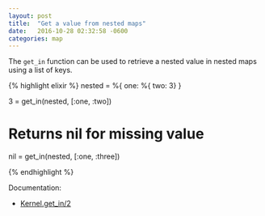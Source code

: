 ```yaml
---
layout: post
title:  "Get a value from nested maps"
date:   2016-10-28 02:32:58 -0600
categories: map
---
```

The `get_in` function can be used to retrieve a nested value in nested maps using a list of keys.

{% highlight elixir %}
nested = %{ one: %{ two: 3} }

3 = get_in(nested, [:one, :two])

# Returns nil for missing value
nil = get_in(nested, [:one, :three])

{% endhighlight %}


Documentation:

- [Kernel.get_in/2](https://hexdocs.pm/elixir/Kernel.html#get_in/2)